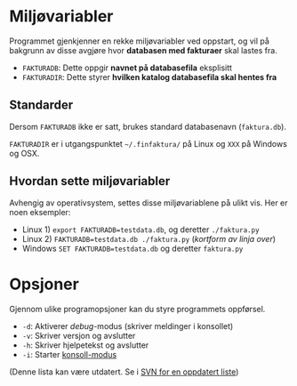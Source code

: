 # Miljøvariabler #

Programmet gjenkjenner en rekke miljøvariabler ved oppstart, og vil på bakgrunn av disse avgjøre hvor **databasen med fakturaer** skal lastes fra.

  * `FAKTURADB`: Dette oppgir **navnet på databasefila** eksplisitt
  * `FAKTURADIR`: Dette styrer **hvilken katalog databasefila skal hentes fra**

## Standarder ##

Dersom `FAKTURADB` ikke er satt, brukes standard databasenavn (`faktura.db`).

`FAKTURADIR` er i utgangspunktet `~/.finfaktura/` på Linux og `XXX` på Windows og OSX.


## Hvordan sette miljøvariabler ##

Avhengig av operativsystem, settes disse miljøvariablene på ulikt vis. Her er noen eksempler:

  * Linux 1) `export FAKTURADB=testdata.db`, og deretter `./faktura.py`
  * Linux 2) `FAKTURADB=testdata.db ./faktura.py` (_kortform av linja over_)
  * Windows `SET FAKTURADB=testdata.db` og deretter `faktura.py`



# Opsjoner #

Gjennom ulike programopsjoner kan du styre programmets oppførsel.

  * `-d`: Aktiverer _debug_-modus (skriver meldinger i konsollet)
  * `-v`: Skriver versjon og avslutter
  * `-h`: Skriver hjelpetekst og avslutter
  * `-i`: Starter [konsoll-modus](FakturaFraKommandolinja.md)

(Denne lista kan være utdatert. Se i [SVN for en oppdatert liste](http://code.google.com/p/finfaktura/source/browse/trunk/faktura.py))